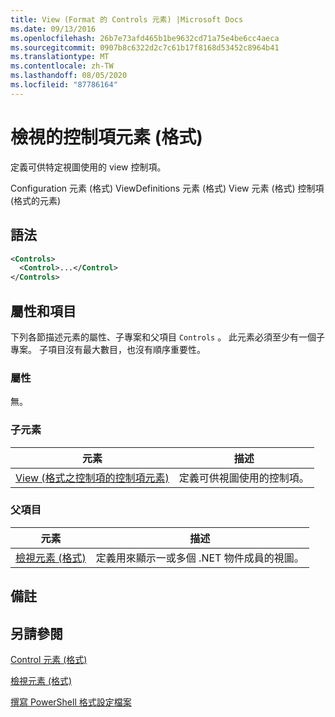```yaml
---
title: View (Format 的 Controls 元素) |Microsoft Docs
ms.date: 09/13/2016
ms.openlocfilehash: 26b7e73afd465b1be9632cd71a75e4be6cc4aeca
ms.sourcegitcommit: 0907b8c6322d2c7c61b17f8168d53452c8964b41
ms.translationtype: MT
ms.contentlocale: zh-TW
ms.lasthandoff: 08/05/2020
ms.locfileid: "87786164"
---
```

# <a name="controls-element-for-view-format"></a>檢視的控制項元素 (格式)

定義可供特定視圖使用的 view 控制項。

Configuration 元素 (格式) ViewDefinitions 元素 (格式) View 元素 (格式) 控制項 (格式的元素) 

## <a name="syntax"></a>語法

```xml
<Controls>
  <Control>...</Control>
</Controls>
```

## <a name="attributes-and-elements"></a>屬性和項目

下列各節描述元素的屬性、子專案和父項目 `Controls` 。 此元素必須至少有一個子專案。 子項目沒有最大數目，也沒有順序重要性。

### <a name="attributes"></a>屬性

無。

### <a name="child-elements"></a>子元素

|元素|描述|
|-------------|-----------------|
|[View (格式之控制項的控制項元素) ](./control-element-for-controls-for-view-format.md)|定義可供視圖使用的控制項。|

### <a name="parent-elements"></a>父項目

|元素|描述|
|-------------|-----------------|
|[檢視元素 (格式)](./view-element-format.md)|定義用來顯示一或多個 .NET 物件成員的視圖。|

## <a name="remarks"></a>備註

## <a name="see-also"></a>另請參閱

[Control 元素 (格式) ](./control-element-for-controls-for-view-format.md)

[檢視元素 (格式)](./view-element-format.md)

[撰寫 PowerShell 格式設定檔案](./writing-a-powershell-formatting-file.md)
